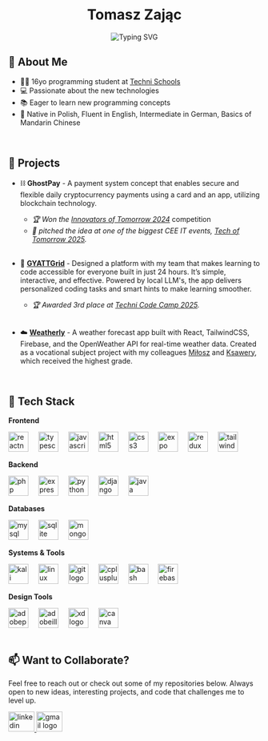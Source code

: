 <div align="center">
<h1 align="center">Tomasz Zając</h2>
<img src="https://readme-typing-svg.herokuapp.com?font=Fira+Code&weight=500&pause=1000&color=008AF7&background=DD000000&center=true&vCenter=true&width=436&lines=%F0%9F%A7%91%E2%80%8D%F0%9F%8E%93+IT+Student;%E2%9A%99%EF%B8%8FTech+Enthusiast;%F0%9F%A7%91%E2%80%8D%F0%9F%92%BBFullstack+Developer" alt="Typing SVG" /></a>
</div>

## 📝 About Me

- 🧑‍🎓 16yo programming student at <a href="https://technischools.com/" target="__blank">Techni Schools</a>
- 💻 Passionate about the new technologies
- 📚 Eager to learn new programming concepts
- 💬 Native in Polish, Fluent in English, Intermediate in German, Basics of Mandarin Chinese

</br>

## 🧩 Projects

- ⛓️ **GhostPay** - A payment system concept that enables secure and flexible daily cryptocurrency payments using a card and an app, utilizing blockchain technology. <br>
  - *🏆 Won the <a href="https://www.poznan.pl/mim/wortals/en/en/news,9560/innovative-young-people-and-their-projects-summary-of-the-innovators-of-tomorrow-project,238175.html" target="__blank">Innovators of Tomorrow 2024</a>* competition<br>
  - *💬 pitched the idea at one of the biggest CEE IT events, <a href="https://www.linkedin.com/posts/tech-of-tomorrow-conference_on-march-20-2025-we-gathered-for-innovators-activity-7312413395549392896-FizA?utm_source=share&utm_medium=member_desktop&rcm=ACoAAFVuyHUBaE0gvgCppES4bOtc_ot076h0rwQ" target="__blank">Tech of Tomorrow 2025</a>.*<br><br>
  
- 🧩 <a href="">**GYATTGrid**</a> - Designed a platform with my team that makes learning to code accessible for everyone built in just 24 hours. It’s simple, interactive, and effective. Powered by local LLM's, the app delivers personalized coding tasks and smart hints to make learning smoother.<br>
  - *🏆 Awarded 3rd place at <a href="https://www.linkedin.com/posts/technischools_technischools-programowanie-programista-activity-7334519015341486081-ChJ7?utm_source=share&utm_medium=member_desktop&rcm=ACoAAFVuyHUBaE0gvgCppES4bOtc_ot076h0rwQ">Techni Code Camp 2025</a>.* <br><br>
  
- ☁️ <a href="https://github.com/Loleku/PAI-Projekt1">**Weatherly**</a> - A weather forecast app built with React, TailwindCSS, Firebase, and the OpenWeather API for real-time weather data. Created as a vocational subject project with my colleagues <a href="https://github.com/kumykowski">Miłosz</a> and <a href="https://github.com/TechniKsawery">Ksawery</a>, which received the highest grade.

</br>

## 🚀 Tech Stack

**Frontend**  
<div align="left">
  <img src="https://skillicons.dev/icons?i=react" height="40" alt="reactnative logo" />
  <img width="12" />
  <img src="https://skillicons.dev/icons?i=typescript" height="40" alt="typescript logo" />
  <img width="12" />
  <img src="https://cdn.jsdelivr.net/gh/devicons/devicon/icons/javascript/javascript-original.svg" height="40" alt="javascript logo" />
  <img width="12" />
  <img src="https://cdn.jsdelivr.net/gh/devicons/devicon/icons/html5/html5-original.svg" height="40" alt="html5 logo" />
  <img width="12" />
  <img src="https://cdn.jsdelivr.net/gh/devicons/devicon/icons/css3/css3-original.svg" height="40" alt="css3 logo" />
  <img width="12" />
  <img src="https://www.cdnlogo.com/logos/e/72/expo-go-app.svg" height="40" alt="expo logo" />
  <img width="12" />
  <img src="https://cdn.jsdelivr.net/gh/devicons/devicon/icons/redux/redux-original.svg" height="40" alt="redux logo" />
  <img width="12" />
  <img src="https://cdn.jsdelivr.net/gh/devicons/devicon/icons/tailwindcss/tailwindcss-original-wordmark.svg" height="40" alt="tailwindcss logo"  />
</div>

**Backend**  
<div align="left">
  <img src="https://cdn.jsdelivr.net/gh/devicons/devicon/icons/php/php-original.svg" height="40" alt="php logo" />
  <img width="12" />
  <img src="https://skillicons.dev/icons?i=express" height="40" alt="express logo" />
  <img width="12" />
  <img src="https://skillicons.dev/icons?i=python" height="40" alt="python logo" />
  <img width="12" />
  <img src="https://skillicons.dev/icons?i=django" height="40" alt="django logo" />
  <img width="12" />
  <img src="https://skillicons.dev/icons?i=java" height="40" alt="java logo" />
</div>

**Databases**  
<div align="left">
  <img src="https://skillicons.dev/icons?i=mysql" height="40" alt="mysql logo" />
  <img width="12" />
  <img src="https://cdn.jsdelivr.net/gh/devicons/devicon/icons/sqlite/sqlite-original.svg" height="40" alt="sqlite logo" />
  <img width="12" />
  <img src="https://cdn.jsdelivr.net/gh/devicons/devicon/icons/mongodb/mongodb-original.svg" height="40" alt="mongodb logo"  />
</div>

**Systems & Tools**  
<div align="left">
  <img src="https://skillicons.dev/icons?i=kali" height="40" alt="kali linux logo" />
  <img width="12" />
  <img src="https://skillicons.dev/icons?i=linux" height="40" alt="linux logo" />
  <img width="12" />
  <img src="https://skillicons.dev/icons?i=git" height="40" alt="git logo" />
  <img width="12" />
  <img src="https://cdn.jsdelivr.net/gh/devicons/devicon/icons/cplusplus/cplusplus-original.svg" height="40" alt="cplusplus logo" />
  <img width="12" />
  <img src="https://skillicons.dev/icons?i=bash" height="40" alt="bash scripting logo" />
  <img width="12" />
  <img src="https://skillicons.dev/icons?i=firebase" height="40" alt="firebase logo"  />
</div>

**Design Tools**  
<div align="left">
  <img src="https://skillicons.dev/icons?i=ps" height="40" alt="adobephotoshop logo" />
  <img width="12" />
  <img src="https://skillicons.dev/icons?i=ai" height="40" alt="adobeillustrator logo" />
  <img width="12" />
  <img src="https://skillicons.dev/icons?i=xd" height="40" alt="xd logo" />
  <img width="12" />
  <img src="https://cdn.simpleicons.org/canva/00C4CC" height="40" alt="canva logo"  />
</div>

</br>

## 📫 Want to Collaborate?
Feel free to reach out or check out some of my repositories below. Always open to new ideas, interesting projects, and code that challenges me to level up.
<div align="left">
  <a href="https://www.linkedin.com/in/tomasz-zaj%C4%85c-845025340/" target="_blank">
    <img src="https://raw.githubusercontent.com/maurodesouza/profile-readme-generator/master/src/assets/icons/social/linkedin/default.svg" width="52" height="40" alt="linkedin logo"  />
  </a>
  <a href="mailto:tomasz.zajac08@proton.me" target="_blank">
    <img src="https://raw.githubusercontent.com/maurodesouza/profile-readme-generator/master/src/assets/icons/social/gmail/default.svg" width="52" height="40" alt="gmail logo"  />
  </a>
</div>
